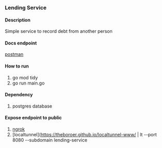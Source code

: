 ### Lending Service

#### Description
Simple service to record debt from another person

#### Docs endpoint
[postman](https://documenter.getpostman.com/view/11693224/2s9Y5SW5ro)

#### How to run
1. go mod tidy
2. go run main.go

#### Dependency
1. postgres database

#### Expose endpoint to public
1. [ngrok](https://ngrok.com/)
2. [localtunnel](https://theboroer.github.io/localtunnel-www/ | lt --port 8080 --subdomain lending-service